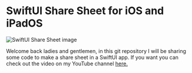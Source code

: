 # SwiftUI Share Sheet for iOS and iPadOS
![SwiftUI Share Sheet image](https://github.com/calebrwells/100-Days-of-Swift-Code-2020/blob/master/SwiftUI/SwiftUI%20Share%20Sheet/Share%20Sheet%202.png)

Welcome back ladies and gentlemen, in this git repository I will be sharing some code to make a share sheet in a SwiftUI app. 
If you want you can check out the video on my YouTube channel [here.](https://youtu.be/kBrPnXzjgCQ)
